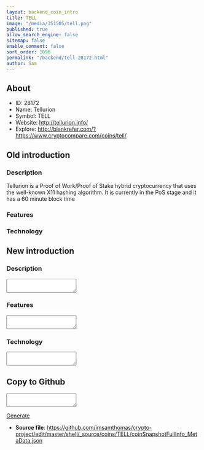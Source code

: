 ```yaml
---
layout: backend_coin_intro
title: TELL
image: "/media/351505/tell.png"
published: true
allow_search_engine: false
sitemap: false
enable_comment: false
sort_order: 1096
permalink: "/backend/tell-28172.html"
author: Sam
---
```


## About

- ID: 28172
- Name: Tellurion
- Symbol: TELL
- Website: http://tellurion.info/
- Explore: http://blankrefer.com/?https://www.cryptocompare.com/coins/tell/


## Old introduction

### Description

<p>Tellurion is a Proof of Work/Proof of Stake hybrid cryptocurrency that uses the well-known X11 hashing algorithm. It is currently in the PoS stage and it has a 60 minute block time</p>

### Features


### Technology




## New introduction


### Description
<textarea id="meta_description" name="description"></textarea>

### Features
<textarea id="meta_features" name="features"></textarea>

### Technology
<textarea id="meta_technology" name="technology"></textarea>


## Copy to Github

<textarea id="coinsnapshotfullinfo_metadata"></textarea>

<a href="#gen" onclick="generateMetaDatJson()">Generate</a>

- **Source file**: <a href="https://github.com/imsamthomas/crypto-project/edit/master/shell/_source/coins/TELL/coinSnapshotFullInfo_MetaData.json">https://github.com/imsamthomas/crypto-project/edit/master/shell/_source/coins/TELL/coinSnapshotFullInfo_MetaData.json</a>

